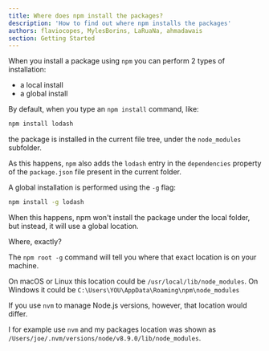 ```yaml
---
title: Where does npm install the packages?
description: 'How to find out where npm installs the packages'
authors: flaviocopes, MylesBorins, LaRuaNa, ahmadawais
section: Getting Started
---
```


When you install a package using `npm` you can perform 2 types of installation:

* a local install
* a global install

By default, when you type an `npm install` command, like:

```bash
npm install lodash
```

the package is installed in the current file tree, under the `node_modules` subfolder.

As this happens, `npm` also adds the `lodash` entry in the `dependencies` property of the `package.json` file present in the current folder.

A global installation is performed using the `-g` flag:

```bash
npm install -g lodash
```

When this happens, npm won't install the package under the local folder, but instead, it will use a global location.

Where, exactly?

The `npm root -g` command will tell you where that exact location is on your machine.

On macOS or Linux this location could be `/usr/local/lib/node_modules`.
On Windows it could be `C:\Users\YOU\AppData\Roaming\npm\node_modules`

If you use `nvm` to manage Node.js versions, however, that location would differ.

I for example use `nvm` and my packages location was shown as `/Users/joe/.nvm/versions/node/v8.9.0/lib/node_modules`.

